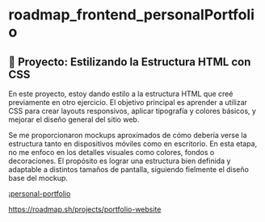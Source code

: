 # roadmap_frontend_personalPortfolio
## 🧩 Proyecto: Estilizando la Estructura HTML con CSS

En este proyecto, estoy dando estilo a la estructura HTML que creé previamente en otro ejercicio. El objetivo principal es aprender a utilizar CSS para crear layouts responsivos, aplicar tipografía y colores básicos, y mejorar el diseño general del sitio web.

Se me proporcionaron mockups aproximados de cómo debería verse la estructura tanto en dispositivos móviles como en escritorio. En esta etapa, no me enfoco en los detalles visuales como colores, fondos o decoraciones. El propósito es lograr una estructura bien definida y adaptable a distintos tamaños de pantalla, siguiendo fielmente el diseño base del mockup.

¡[personal-portfolio](https://github.com/santiagoCamachoCamino/roadmap_frontend_projects/blob/main/roadmap_frontend_personalPortfolio/personalPortfolio_preview.png)

https://roadmap.sh/projects/portfolio-website
